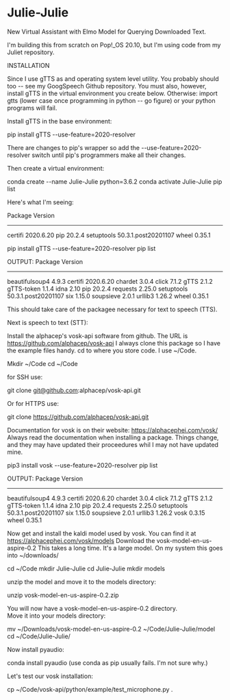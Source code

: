 # Julie-Julie
New Virtual Assistant with Elmo Model for Querying Downloaded Text.

I'm building this from scratch on Pop!_OS 20.10, but I'm using code from my Juliet repository.

INSTALLATION

Since I use gTTS as and operating system level utility.  You probably should too -- see my GoogSpeech Github repository. You must also, however, install gTTS in the virtual environment you create below.  Otherwise: import gtts (lower case once programming in python -- go figure) or your python programs will fail.  

Install gTTS in the base environment:

pip install gTTS --use-feature=2020-resolver

There are changes to pip's wrapper so add the --use-feature=2020-resolver switch until pip's programmers make all their changes.

Then create a virtual environment:  

conda create --name Julie-Julie python=3.6.2
conda activate Julie-Julie
pip list

Here's what I'm seeing:


Package    Version
---------- -------------------
certifi    2020.6.20
pip        20.2.4
setuptools 50.3.1.post20201107
wheel      0.35.1

pip install gTTS --use-feature=2020-resolver
pip list

OUTPUT:
Package        Version
-------------- -------------------
beautifulsoup4 4.9.3
certifi        2020.6.20
chardet        3.0.4
click          7.1.2
gTTS           2.1.2
gTTS-token     1.1.4
idna           2.10
pip            20.2.4
requests       2.25.0
setuptools     50.3.1.post20201107
six            1.15.0
soupsieve      2.0.1
urllib3        1.26.2
wheel          0.35.1

This should take care of the packagee necessary for text to speech (TTS).

Next is speech to text (STT):

Install the alphacep's vosk-api software from github.
The URL is https://github.com/alphacep/vosk-api
I always clone this package so I have the example files handy.  cd to where you store code.  I use ~/Code.  

Mkdir ~/Code 
cd ~/Code

for SSH use:

git clone git@github.com:alphacep/vosk-api.git  

Or for HTTPS use:

git clone https://github.com/alphacep/vosk-api.git

Documentation for vosk is on their website:  https://alphacephei.com/vosk/
Always read the documentation when installing a package.  Things change, and they may have updated their proceedures whil I may not have updated mine.

pip3 install vosk --use-feature=2020-resolver
pip list

OUTPUT:
Package        Version
-------------- -------------------
beautifulsoup4 4.9.3
certifi        2020.6.20
chardet        3.0.4
click          7.1.2
gTTS           2.1.2
gTTS-token     1.1.4
idna           2.10
pip            20.2.4
requests       2.25.0
setuptools     50.3.1.post20201107
six            1.15.0
soupsieve      2.0.1
urllib3        1.26.2
vosk           0.3.15
wheel          0.35.1

Now get and install the kaldi model used by vosk.  You can find it at 
https://alphacephei.com/vosk/models
Download the vosk-model-en-us-aspire-0.2
This takes a long time.  It's a large model. On my system this goes into ~/downloads/

cd ~/Code
mkdir Julie-Julie
cd Julie-Julie
mkdir models

unzip the model and move it to the models directory:

unzip vosk-model-en-us-aspire-0.2.zip

You will now have a vosk-model-en-us-aspire-0.2 directory.  
Move it into your models directory:

mv ~/Downloads/vosk-model-en-us-aspire-0.2 ~/Code/Julie-Julie/model
cd ~/Code/Julie-Julie/

Now install pyaudio:

conda install pyaudio    (use conda as pip usually fails. I'm not sure why.)

Let's test our vosk installation:

cp ~/Code/vosk-api/python/example/test_microphone.py .



